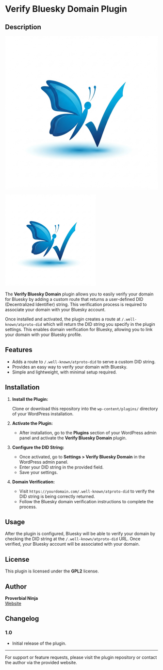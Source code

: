 # Verify Bluesky Domain Plugin

## Description

![Bluesky Domain Plugin Logo](logo.jpg)

<img src="logo.jpg" alt="Bluesky Domain Plugin Logo" width="300" height="300">

The **Verify Bluesky Domain** plugin allows you to easily verify your domain for Bluesky by adding a custom route that returns a user-defined DID (Decentralized Identifier) string. This verification process is required to associate your domain with your Bluesky account.

Once installed and activated, the plugin creates a route at `/.well-known/atproto-did` which will return the DID string you specify in the plugin settings. This enables domain verification for Bluesky, allowing you to link your domain with your Bluesky profile.

## Features

- Adds a route to `/.well-known/atproto-did` to serve a custom DID string.
- Provides an easy way to verify your domain with Bluesky.
- Simple and lightweight, with minimal setup required.

## Installation

1. **Install the Plugin:**

   Clone or download this repository into the `wp-content/plugins/` directory of your WordPress installation.

2. **Activate the Plugin:**

   - After installation, go to the **Plugins** section of your WordPress admin panel and activate the **Verify Bluesky Domain** plugin.

3. **Configure the DID String:**

   - Once activated, go to **Settings > Verify Bluesky Domain** in the WordPress admin panel.
   - Enter your DID string in the provided field.
   - Save your settings.

4. **Domain Verification:**
   - Visit `https://yourdomain.com/.well-known/atproto-did` to verify the DID string is being correctly returned.
   - Follow the Bluesky domain verification instructions to complete the process.

## Usage

After the plugin is configured, Bluesky will be able to verify your domain by checking the DID string at the `/.well-known/atproto-did` URL. Once verified, your Bluesky account will be associated with your domain.

## License

This plugin is licensed under the **GPL2** license.

## Author

**Proverbial Ninja**  
[Website](https://proverbial.online)

## Changelog

### 1.0

- Initial release of the plugin.

---

For support or feature requests, please visit the plugin repository or contact the author via the provided website.

